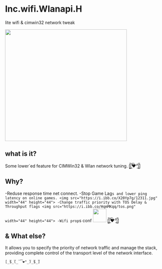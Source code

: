# Inc.wifi.Wlanapi.H
lite wifi &amp; cimwin32 network tweak

<a href="http://pesap.com">
<img src="https://i.ibb.co/p0kXCmV/nettweak.gif" width="400" height="366">
</a>

## what is it?

Some lower`ed feature for CIMWin32 & Wlan network tuning.
[̲̅$̲̅(̲̅ ͡❤°̲̅)̲̅$̲̅]

## Why?
-Reduse response time net connect.
-Stop Game Lag`s and lower ping latency on online games.
<img src="https://i.ibb.co/X20Yp7g/12311.jpg" width="44" height="44">
-Change traffic priority with TOS Delay & Throughput flags
<img src="https://i.ibb.co/HqmMKqq/tos.png" width="44" height="44">
-Wifi prop`s conf
<img src="https://i.ibb.co/2KRxGmM/222234.png" width="44" height="44">
[̲̅$̲̅(̲̅ ͡❤°̲̅)̲̅$̲̅]

## & What else?
It allows you to specify the priority of network traffic and manage the stack, providing complete control of the transport level of the network interface.
```
[̲̅$̲̅(̲̅ ͡❤°̲̅)̲̅$̲̅]
```

